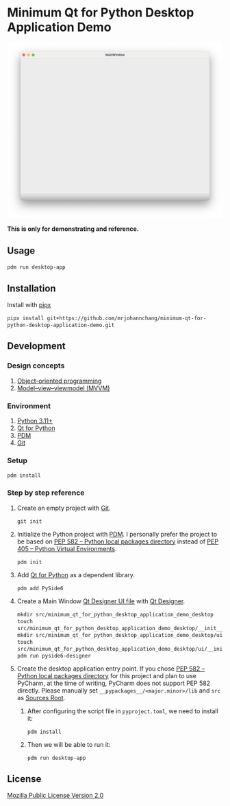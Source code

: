 # Minimum Qt for Python Desktop Application Demo

![screenshot](docs/screenshot.png)

**This is only for demonstrating and reference.**

## Usage

```
pdm run desktop-app
```

## Installation

Install with [pipx](https://pipx.pypa.io/stable/installation/)

```
pipx install git+https://github.com/mrjohannchang/minimum-qt-for-python-desktop-application-demo.git
```

## Development

### Design concepts

1. [Object-oriented programming](https://en.wikipedia.org/wiki/Object-oriented_programming)
2. [Model–view–viewmodel (MVVM)](https://en.wikipedia.org/wiki/Model%E2%80%93view%E2%80%93viewmodel)

### Environment

1. [Python 3.11+](https://www.python.org/)
2. [Qt for Python](https://doc.qt.io/qtforpython)
3. [PDM](https://pdm-project.org/)
4. [Git](https://git-scm.com/)

### Setup

```
pdm install
```

### Step by step reference

1. Create an empty project with [Git](https://git-scm.com/).

    ```
    git init
    ```

2. Initialize the Python project with [PDM](https://pdm-project.org/). I personally prefer the project to be based on [PEP 582 – Python local packages directory](https://peps.python.org/pep-0582/) instead of [PEP 405 – Python Virtual Environments](https://peps.python.org/pep-0405/).

    ```
    pdm init
    ```

3. Add [Qt for Python](https://doc.qt.io/qtforpython) as a dependent library.

    ```
    pdm add PySide6
    ```

4. Create a Main Window [Qt Designer UI file](https://doc.qt.io/qt-6/designer-ui-file-format.html) with [Qt Designer](https://doc.qt.io/qt-6/qtdesigner-manual.html).

    ```
    mkdir src/minimum_qt_for_python_desktop_application_demo_desktop
    touch src/minimum_qt_for_python_desktop_application_demo_desktop/__init__.py
    mkdir src/minimum_qt_for_python_desktop_application_demo_desktop/ui
    touch src/minimum_qt_for_python_desktop_application_demo_desktop/ui/__init__.py
    pdm run pyside6-designer
    ```

5. Create the desktop application entry point. If you chose [PEP 582 – Python local packages directory](https://peps.python.org/pep-0582/) for this project and plan to use PyCharm, at the time of writing, PyCharm does not support PEP 582 directly. Please manually set `__pypackages__/<major.minor>/lib` and `src` as [Sources Root](https://www.jetbrains.com/help/pycharm/configuring-project-structure.html#mark-dir-project-view).

    1. After configuring the script file in `pyproject.toml`, we need to install it:

        ```
        pdm install
        ```

    2. Then we will be able to run it:

        ```
        pdm run desktop-app
        ```

## License

[Mozilla Public License Version 2.0](https://www.mozilla.org/en-US/MPL/2.0/)
